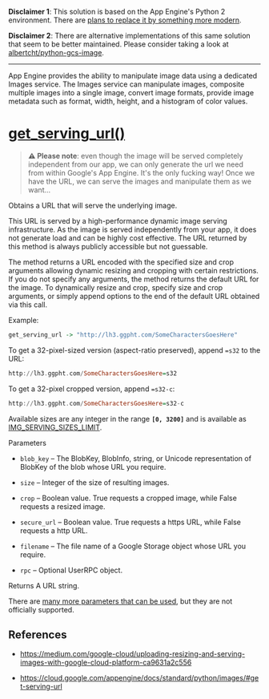 **Disclaimer 1**: This solution is based on the App Engine's Python 2 environment. There are [plans to replace it by something more modern](https://github.com/albertcht/python-gcs-image/issues/3).

**Disclaimer 2**: There are alternative implementations of this same solution that seem to be better maintained. Please consider taking a look at [albertcht/python-gcs-image](https://github.com/albertcht/python-gcs-image).

---


App Engine provides the ability to manipulate image data using a dedicated Images service. The Images service can manipulate images, composite multiple images into a single image, convert image formats, provide image metadata such as format, width, height, and a histogram of color values.


# [get_serving_url()](https://cloud.google.com/appengine/docs/standard/python/refdocs/google.appengine.api.images#google.appengine.api.images.get_serving_url)

> **⚠️ Please note**: even though the image will be served completely independent from our app, we can only generate the url we need from within Google's App Engine. It's the only fucking way! Once we have the URL, we can serve the images and manipulate them as we want...

Obtains a URL that will serve the underlying image.

This URL is served by a high-performance dynamic image serving infrastructure. As the image is served independently from your app, it does not generate load and can be highly cost effective. The URL returned by this method is always publicly accessible but not guessable.

The method returns a URL encoded with the specified size and crop arguments allowing dynamic resizing and cropping with certain restrictions. If you do not specify any arguments, the method returns the default URL for the image. To dynamically resize and crop, specify size and crop arguments, or simply append options to the end of the default URL obtained via this call.

Example:

```haskell
get_serving_url -> "http://lh3.ggpht.com/SomeCharactersGoesHere"
```
To get a 32-pixel-sized version (aspect-ratio preserved), append `=s32` to the URL:

```haskell
http://lh3.ggpht.com/SomeCharactersGoesHere=s32
```
To get a 32-pixel cropped version, append `=s32-c`:

```haskell
http://lh3.ggpht.com/SomeCharactersGoesHere=s32-c
```
Available sizes are any integer in the range **`[0, 3200]`** and is available as [IMG_SERVING_SIZES_LIMIT](https://github.com/GoogleCloudPlatform/python-compat-runtime/blob/743ade7e1350c790c4aaa48dd2c0893d06d80cee/appengine-compat/exported_appengine_sdk/google/appengine/api/images/__init__.py#L1798).

Parameters
* `blob_key` – The BlobKey, BlobInfo, string, or Unicode representation of BlobKey of the blob whose URL you require.

* `size` – Integer of the size of resulting images.

* `crop` – Boolean value. True requests a cropped image, while False requests a resized image.

* `secure_url` – Boolean value. True requests a https URL, while False requests a http URL.

* `filename` – The file name of a Google Storage object whose URL you require.

* `rpc` – Optional UserRPC object.

Returns
A URL string.

There are [many more parameters that can be used](https://stackoverflow.com/a/25438197/599991), but they are not officially supported.

## References

* https://medium.com/google-cloud/uploading-resizing-and-serving-images-with-google-cloud-platform-ca9631a2c556

* https://cloud.google.com/appengine/docs/standard/python/images/#get-serving-url
